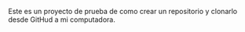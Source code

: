 Este es un proyecto de prueba de como crear un repositorio y clonarlo desde GitHud a mi computadora.